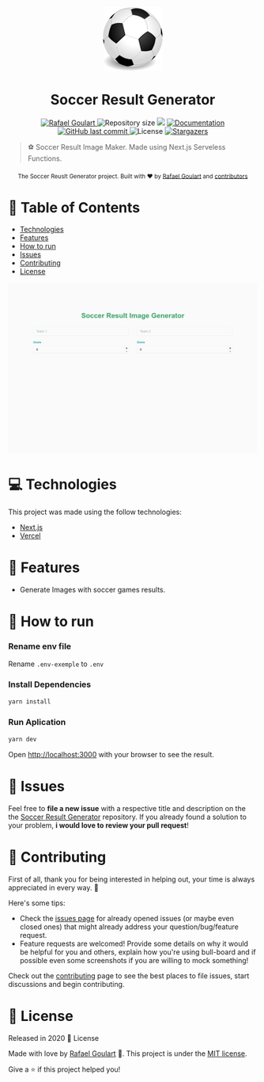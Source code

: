 <p align="center">
   <img src=".github/logo.png" width="120"/>
</p>

<h1 align="center">Soccer Result Generator</h1>

<p align="center">	
   <a href="https://www.linkedin.com/in/rafael-goulartb/">
      <img alt="Rafael Goulart" src="https://img.shields.io/badge/-RafaelGoulartB-5ccb68?style=flat&logo=Linkedin&logoColor=white" />
   </a> 
  <img alt="Repository size" src="https://img.shields.io/github/repo-size/RafaelGoulartB/soccer-result-generator?color=5ccb68">

  <img src="https://img.shields.io/badge/version-1.0.0-5ccb68.svg?cacheSeconds=2592000" />
  <a href="https://github.com/RafaelGoulartB/soccer-result-generator#readme">
    <img alt="Documentation" src="https://img.shields.io/badge/documentation-yes-5ccb68.svg" target="_blank" />
  </a>
   <a href="https://github.com/RafaelGoulartB/soccer-result-generator/commits/master">
      <img alt="GitHub last commit" src="https://img.shields.io/github/last-commit/RafaelGoulartB/soccer-result-generator?color=5ccb68">
  </a> 
  <img alt="License" src="https://img.shields.io/badge/license-MIT-5ccb68">
   <a href="https://github.com/RafaelGoulartB/soccer-result-generator/stargazers">
      <img alt="Stargazers" src="https://img.shields.io/github/stars/RafaelGoulartB/soccer-result-generator?color=5ccb68&logo=github">
   </a>
</p>

> ⚽ Soccer Result Image Maker. Made using Next.js Serveless Functions.

<div align="center">
  <sub>The Soccer Reuslt Generator project. Built with ❤︎ by
    <a href="https://github.com/RafaelGoulartB">Rafael Goulart</a> and
    <a href="https://github.com/RafaelGoulartB/soccer-result-generator/graphs/contributors">
      contributors
    </a>
  </sub>
</div>


# :pushpin: Table of Contents

- [Technologies](#computer-technologies)
- [Features](#rocket-features)
- [How to run](#construction_worker-how-to-run)
- [Issues](#bug-issues)
- [Contributing](#tada-contributing)
- [License](#closed_book-license)

<div align="center">
  <img src="./.github/screenshots/screenshot-1.png" width="640">
</div>

# :computer: Technologies
This project was made using the follow technologies:

* [Next.js](https://nextjs.org/)        
* [Vercel](https://vercel.com/)     

# :rocket: Features

* Generate Images with soccer games results.

# :construction_worker: How to run
### Rename env file
Rename `.env-exemple` to `.env`
### Install Dependencies
```bash
yarn install
```
### Run Aplication
```bash 
yarn dev 
```

Open [http://localhost:3000](http://localhost:3000) with your browser to see the result.
<br>

# :bug: Issues

Feel free to **file a new issue** with a respective title and description on the the [Soccer Result Generator](https://github.com/RafaelGoulartB/soccer-result-generator/issues) repository. If you already found a solution to your problem, **i would love to review your pull request**!

# :tada: Contributing
First of all, thank you for being interested in helping out, your time is always appreciated in every way. :100:

Here's some tips:

* Check the [issues page](https://github.com/RafaelGoulartB/soccer-result-generator/issues) for already opened issues (or maybe even closed ones) that might already address your question/bug/feature request.
* Feature requests are welcomed! Provide some details on why it would be helpful for you and others, explain how you're using bull-board and if possible even some screenshots if you are willing to mock something!

Check out the [contributing](./CONTRIBUTING.md) page to see the best places to file issues, start discussions and begin contributing.

# :closed_book: License

Released in 2020 :closed_book: License

Made with love by [Rafael Goulart](https://github.com/RafaelGoulartB) 🚀.
This project is under the [MIT license](./LICENSE).


Give a ⭐️ if this project helped you!
